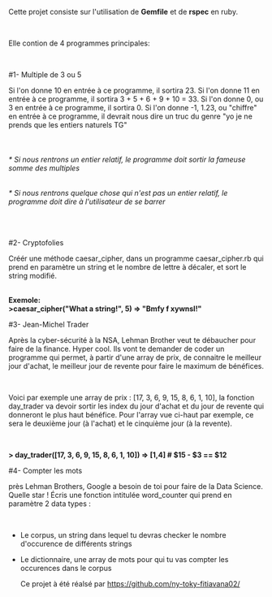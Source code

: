 
<p>Cette projet consiste sur l'utilisation de <b>Gemfile</b> et de <b>rspec</b> en ruby.</p><br>
<p>Elle contion de 4 programmes principales:</p><br>

#1- Multiple de 3 ou 5
<p>Si l'on donne 10 en entrée à ce programme, il sortira 23. Si l'on donne 11 en entrée à ce programme, il sortira 3 + 5 + 6 + 9 + 10 = 33. Si l'on donne 0, ou 3 en entrée à ce programme, il sortira 0. Si l'on donne -1, 1.23, ou "chiffre" en entrée à ce programme, il devrait nous dire un truc du genre "yo je ne prends que les entiers naturels TG"</p><br>
<h6>* Si nous rentrons un entier relatif, le programme doit sortir la fameuse somme des multiples</h6>
<h6>* Si nous rentrons quelque chose qui n'est pas un entier relatif, le programme doit dire à l'utilisateur de se barrer</h6><br>

#2- Cryptofolies

<p>Créér une méthode caesar_cipher, dans un programme caesar_cipher.rb qui prend en paramètre un string et le nombre de lettre à décaler, et sort le string modifié.</p><br>
<b>Exemole: </b><br>
<b> >caesar_cipher("What a string!", 5) => "Bmfy f xywnsl!"</b><br>



#3- Jean-Michel Trader

<p>Après la cyber-sécurité à la NSA, Lehman Brother veut te débaucher pour faire de la finance. Hyper cool. Ils vont te demander de coder un programme qui permet, à partir d'une array de prix, de connaitre le meilleur jour d'achat, le meilleur jour de revente pour faire le maximum de bénéfices.</p><br>

<p>Voici par exemple une array de prix : [17, 3, 6, 9, 15, 8, 6, 1, 10], la fonction day_trader va devoir sortir les index du jour d'achat et du jour de revente qui donneront le plus haut bénéfice. Pour l'array vue ci-haut par exemple, ce sera le deuxième jour (à l'achat) et le cinquième jour (à la revente).</p><br>

<b>> day_trader([17, 3, 6, 9, 15, 8, 6, 1, 10]) => [1,4]  # $15 - $3 == $12</b><br>

#4- Compter les mots
<p>près Lehman Brothers, Google a besoin de toi pour faire de la Data Science. Quelle star ! Écris une fonction intitulée word_counter qui prend en paramètre 2 data types :</p><br>

- Le corpus, un string dans lequel tu devras checker le nombre d'occurence de différents strings <br>	
- Le dictionnaire, une array de mots pour qui tu vas compter les occurences dans le corpus <br>

  Ce projet à été réalsé par https://github.com/ny-toky-fitiavana02/
